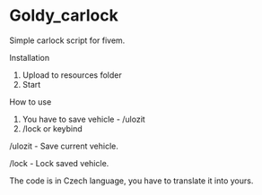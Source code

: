 # Goldy_carlock
Simple carlock script for fivem.

Installation
  1. Upload to resources folder
  3. Start
  
How to use

1. You have to save vehicle - /ulozit
2. /lock or keybind

/ulozit - Save current vehicle.

/lock   - Lock saved vehicle.


The code is in Czech language, you have to translate it into yours.
